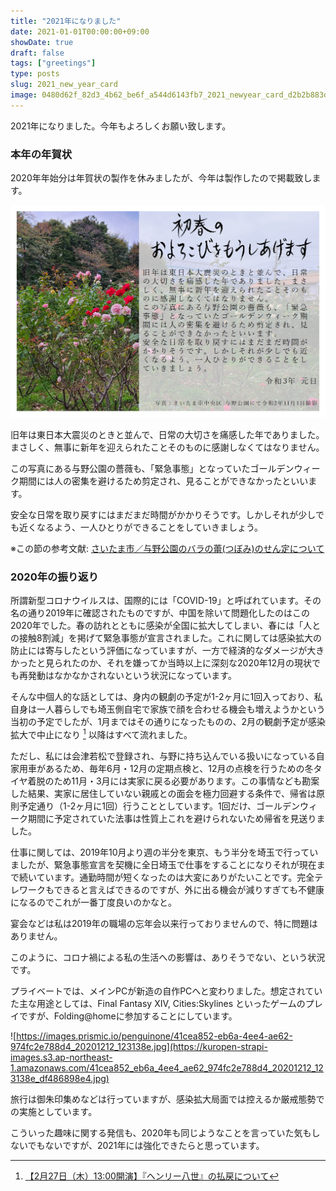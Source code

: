 ```yaml
---
title: "2021年になりました"
date: 2021-01-01T00:00:00+09:00
showDate: true
draft: false
tags: ["greetings"]
type: posts
slug: 2021_new_year_card
image: 0480d62f_82d3_4b62_be6f_a544d6143fb7_2021_newyear_card_d2b2b883dd.png
---
```

2021年になりました。今年もよろしくお願い致します。

### 本年の年賀状
2020年年始分は年賀状の製作を休みましたが、今年は製作したので掲載致します。

![Cover Image](./0480d62f_82d3_4b62_be6f_a544d6143fb7_2021_newyear_card_d2b2b883dd.png)

旧年は東日本大震災のときと並んで、日常の大切さを痛感した年でありました。まさしく、無事に新年を迎えられたことそのものに感謝しなくてはなりません。

この写真にある与野公園の薔薇も、「緊急事態」となっていたゴールデンウィーク期間には人の密集を避けるため剪定され、見ることができなかったといいます。

安全な日常を取り戻すにはまだまだ時間がかかりそうです。しかしそれが少しでも近くなるよう、一人ひとりができることをしていきましょう。

※この節の参考文献: [さいたま市／与野公園のバラの蕾(つぼみ)のせん定について](https://www.city.saitama.jp/002/001/008/006/004/010/p072119.html)

### 2020年の振り返り
所謂新型コロナウイルスは、国際的には「COVID-19」と呼ばれています。その名の通り2019年に確認されたものですが、中国を除いて問題化したのはこの2020年でした。春の訪れとともに感染が全国に拡大してしまい、春には「人との接触8割減」を掲げて緊急事態が宣言されました。これに関しては感染拡大の防止には寄与したという評価になっていますが、一方で経済的なダメージが大きかったと見られたのか、それを嫌ってか当時以上に深刻な2020年12月の現状でも再発動はなかなかされないという状況になっています。

そんな中個人的な話としては、身内の観劇の予定が1-2ヶ月に1回入っており、私自身は一人暮らしでも埼玉側自宅で家族で顔を合わせる機会も増えようかという当初の予定でしたが、1月まではその通りになったものの、2月の観劇予定が感染拡大で中止になり [^1] 以降はすべて流れました。

ただし、私には会津若松で登録され、与野に持ち込んでいる扱いになっている自家用車があるため、毎年6月・12月の定期点検と、12月の点検を行うための冬タイヤ着脱のため11月・3月には実家に戻る必要があります。この事情なども勘案した結果、実家に居住していない親戚との面会を極力回避する条件で、帰省は原則予定通り（1-2ヶ月に1回）行うこととしています。1回だけ、ゴールデンウィーク期間に予定されていた法事は性質上これを避けられないため帰省を見送りました。

仕事に関しては、2019年10月より週の半分を東京、もう半分を埼玉で行っていましたが、緊急事態宣言を契機に全日埼玉で仕事をすることになりそれが現在まで続いています。通勤時間が短くなったのは大変にありがたいことです。完全テレワークもできると言えばできるのですが、外に出る機会が減りすぎても不健康になるのでこれが一番丁度良いのかなと。

宴会などは私は2019年の職場の忘年会以来行っておりませんので、特に問題はありません。

このように、コロナ禍による私の生活への影響は、ありそうでない、という状況です。

プライベートでは、メインPCが新造の自作PCへと変わりました。想定されていた主な用途としては、Final Fantasy XIV, Cities:Skylines といったゲームのプレイですが、Folding@homeに参加することにしています。

![https://images.prismic.io/penguinone/41cea852-eb6a-4ee4-ae62-974fc2e788d4_20201212_123138e.jpg](https://kuropen-strapi-images.s3.ap-northeast-1.amazonaws.com/41cea852_eb6a_4ee4_ae62_974fc2e788d4_20201212_123138e_df486898e4.jpg)

旅行は御朱印集めなどは行っていますが、感染拡大局面では控えるか厳戒態勢での実施としています。

こういった趣味に関する発信も、2020年も同じようなことを言っていた気もしないでもないですが、2021年には強化できたらと思っています。

[^1]:[【2月27日（木）13:00開演】『ヘンリー八世』の払戻について](https://www.saf.or.jp/information/detail/8938/)

